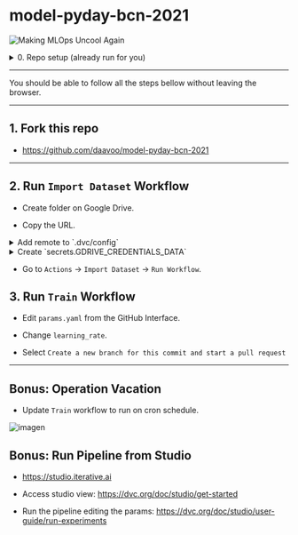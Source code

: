 # model-pyday-bcn-2021

![Making MLOps Uncool Again](https://user-images.githubusercontent.com/12677733/143686938-85dddf77-7680-4e2a-b623-00e4373b1041.png)

<details>
<summary>0. Repo setup (already run for you)
</summary>

```
git clone git@github.com:daavoo/model-pyday-bcn-2021.git
cd model-pyday-bcn-2021
```

```
pip install -r requirements.txt
```

```
dvc init
```

</details>

---

You should be able to follow all the steps bellow without leaving the browser.

---

## 1. Fork this repo

- https://github.com/daavoo/model-pyday-bcn-2021

---

## 2. Run `Import Dataset` Workflow

- Create folder on Google Drive.

- Copy the URL.

<details>
<summary>Add remote to `.dvc/config`</summary>

```
[core]
    remote = myremote
['remote "myremote"']
    url = gdrive://{YOUR_URL}
```

</details>

<details>
<summary>Create `secrets.GDRIVE_CREDENTIALS_DATA`</summary>

- Get the credentials:
https://colab.research.google.com/drive/1Xe96hFDCrzL-Vt4Zj-cVHOxUgu-fyuBW

- Add new secret to GitHub repo.

</details>

- Go to `Actions` -> `Import Dataset` -> `Run Workflow`.

## 3. Run `Train` Workflow

- Edit `params.yaml` from the GitHub Interface.

- Change `learning_rate`.

- Select `Create a new branch for this commit and start a pull request`

---

## Bonus: Operation Vacation

- Update `Train` workflow to run on cron schedule.

![imagen](https://user-images.githubusercontent.com/12677733/143140752-e445b36a-5fe1-4ccb-88bb-a7fa7a88f18c.png)


## Bonus: Run Pipeline from Studio

- https://studio.iterative.ai

- Access studio view: https://dvc.org/doc/studio/get-started

- Run the pipeline editing the params: https://dvc.org/doc/studio/user-guide/run-experiments
